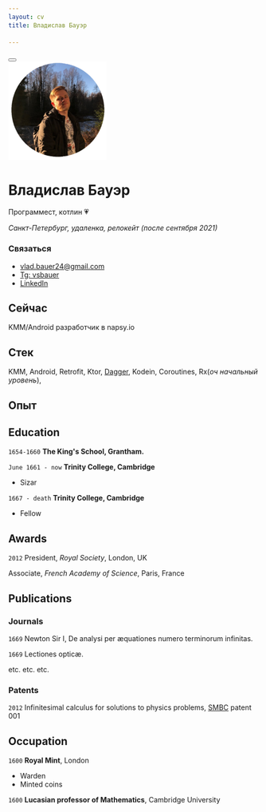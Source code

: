 ```yaml
---
layout: cv
title: Владислав Бауэр

---
```


<div id="print">
    <button class="print-button"><span class="print-icon" onclick="window.print()"></span></button>
</div>


<img src="assets\kakoito-krasavchik.png" style="zoom: 33%;" />

# Владислав Бауэр
Программест, котлин :heartpulse:

_Санкт-Петербург, удаленка, релокейт (после сентября 2021)_

### Связаться

- [vlad.bauer24@gmail.com](mailto:vlad.bauer24@gmail.com "Это почта")
- [Tg: vsbauer](https://t.me/vsbauer	"Это телега") 
- [LinkedIn](https://www.linkedin.com/in/vsbauer/	"Это линкедин")

## Сейчас

KMM/Android разработчик в napsy.io

## Стек 

KMM, Android, Retrofit, Ktor, [Dagger](https://github.com/vsbauer/LibraryApp "Мои извращения с ним"), Kodein, Coroutines, Rx(_оч начальный уровень_), 

## Опыт




## Education

`1654-1660`
__The King's School, Grantham.__

`June 1661 - now`
__Trinity College, Cambridge__

- Sizar

`1667 - death`
__Trinity College, Cambridge__

- Fellow



## Awards

`2012`
President, *Royal Society*, London, UK

Associate, *French Academy of Science*, Paris, France



## Publications

<!-- A list is also available [online](http://scholar.google.co.uk/citations?user=LTOTl0YAAAAJ) -->

### Journals

`1669`
Newton Sir I, De analysi per æquationes numero terminorum infinitas. 

`1669`
Lectiones opticæ.

etc. etc. etc.

### Patents

`2012`
Infinitesimal calculus for solutions to physics problems, [SMBC](http://www.techdirt.com/articles/20121011/09312820678/if-patents-had-been-around-time-newton.shtml) patent 001


## Occupation

`1600`
__Royal Mint__, London

- Warden
- Minted coins

`1600`
__Lucasian professor of Mathematics__, Cambridge University



<!-- ### Footer

Last updated: May 2013 -->



